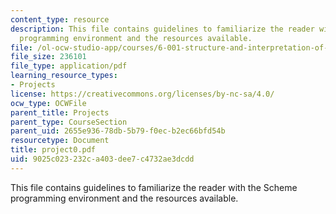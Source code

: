 ```yaml
---
content_type: resource
description: This file contains guidelines to familiarize the reader with the Scheme
  programming environment and the resources available.
file: /ol-ocw-studio-app/courses/6-001-structure-and-interpretation-of-computer-programs-spring-2005/9025c023232ca403dee7c4732ae3dcdd_project0.pdf
file_size: 236101
file_type: application/pdf
learning_resource_types:
- Projects
license: https://creativecommons.org/licenses/by-nc-sa/4.0/
ocw_type: OCWFile
parent_title: Projects
parent_type: CourseSection
parent_uid: 2655e936-78db-5b79-f0ec-b2ec66bfd54b
resourcetype: Document
title: project0.pdf
uid: 9025c023-232c-a403-dee7-c4732ae3dcdd
---
```

This file contains guidelines to familiarize the reader with the Scheme programming environment and the resources available.